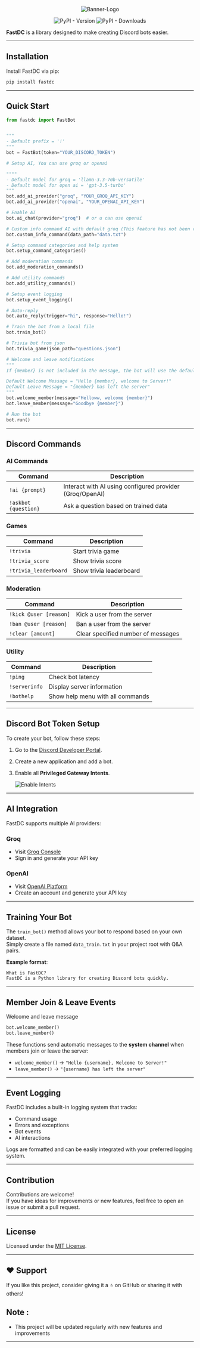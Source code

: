 <p align="center">
  <img src="/doc-ss/banner2.png" alt="Banner-Logo" />
</p>

<p align="center">
  <img src="https://img.shields.io/pypi/v/fastdc" alt="PyPI - Version" />
  <img src="https://static.pepy.tech/badge/fastdc" alt="PyPI - Downloads" />
</p>


**FastDC** is a library designed to make creating Discord bots easier.

---

## Installation

Install FastDC via pip:

```bash
pip install fastdc
```

---

## Quick Start

```python
from fastdc import FastBot


"""
- Default prefix = '!'
"""
bot = FastBot(token="YOUR_DISCORD_TOKEN")

# Setup AI, You can use groq or openai

""""
- Default model for groq = 'llama-3.3-70b-versatile'
- Default model for open ai = 'gpt-3.5-turbo'
"""
bot.add_ai_provider("groq", "YOUR_GROQ_API_KEY")
bot.add_ai_provider("openai", "YOUR_OPENAI_API_KEY")

# Enable AI 
bot.ai_chat(provider="groq")  # or u can use openai

# Custom info command AI with default groq (This feature has not been released yet)
bot.custom_info_command(data_path="data.txt")

# Setup command categories and help system
bot.setup_command_categories()

# Add moderation commands
bot.add_moderation_commands()

# Add utility commands
bot.add_utility_commands()

# Setup event logging
bot.setup_event_logging()

# Auto-reply
bot.auto_reply(trigger="hi", response="Hello!")

# Train the bot from a local file
bot.train_bot()  

# Trivia bot from json
bot.trivia_game(json_path="questions.json")

# Welcome and leave notifications
"""
If {member} is not included in the message, the bot will use the default welcome message.

Default Welcome Message = "Hello {member}, welcome to Server!"
Default Leave Message = "{member} has left the server"
"""
bot.welcome_member(message="Helloww, welcome {member}")
bot.leave_member(message="Goodbye {member}")

# Run the bot
bot.run()
```

---

## Discord Commands

### AI Commands
| Command            | Description                                              |
|--------------------|----------------------------------------------------------|
| `!ai {prompt}`     | Interact with AI using configured provider (Groq/OpenAI)  |
| `!askbot {question}` | Ask a question based on trained data                     |

### Games
| Command            | Description                                              |
|--------------------|----------------------------------------------------------|
| `!trivia`          | Start trivia game                                        |
| `!trivia_score`    | Show trivia score                                        |
| `!trivia_leaderboard` | Show trivia leaderboard                              |

### Moderation
| Command            | Description                                              |
|--------------------|----------------------------------------------------------|
| `!kick @user [reason]` | Kick a user from the server                          |
| `!ban @user [reason]`  | Ban a user from the server                           |
| `!clear [amount]`      | Clear specified number of messages                    |

### Utility
| Command            | Description                                              |
|--------------------|----------------------------------------------------------|
| `!ping`            | Check bot latency                                        |
| `!serverinfo`      | Display server information                              |
| `!bothelp`         | Show help menu with all commands                        |

---

## Discord Bot Token Setup

To create your bot, follow these steps:

1. Go to the [Discord Developer Portal](https://discord.com/developers/applications).
2. Create a new application and add a bot.
3. Enable all **Privileged Gateway Intents**.

   ![Enable Intents](/doc-ss/intents.png)

---

## AI Integration

FastDC supports multiple AI providers:

### Groq
- Visit [Groq Console](https://console.groq.com/)
- Sign in and generate your API key

### OpenAI
- Visit [OpenAI Platform](https://platform.openai.com/)
- Create an account and generate your API key

---

## Training Your Bot

The `train_bot()` method allows your bot to respond based on your own dataset.  
Simply create a file named `data_train.txt` in your project root with Q&A pairs.

**Example format**:
```
What is FastDC?
FastDC is a Python library for creating Discord bots quickly.
```

---

## Member Join & Leave Events

Welcome and leave message

```python
bot.welcome_member()
bot.leave_member()
```

These functions send automatic messages to the **system channel** when members join or leave the server:

- `welcome_member()` → `"Hello {username}, Welcome to Server!"`
- `leave_member()` → `"{username} has left the server"`

---

## Event Logging

FastDC includes a built-in logging system that tracks:
- Command usage
- Errors and exceptions
- Bot events
- AI interactions

Logs are formatted and can be easily integrated with your preferred logging system.

---

## Contribution

Contributions are welcome!  
If you have ideas for improvements or new features, feel free to open an issue or submit a pull request.

---

## License

Licensed under the [MIT License](LICENSE).

---

## ❤️ Support

If you like this project, consider giving it a ⭐ on GitHub or sharing it with others!

<!-- ## 🌐 Website Documentation -->
<!-- [FastDC Website](https://fastdc.vercel.app/) -->

## Note : 
- This project will be updated regularly with new features and improvements
---